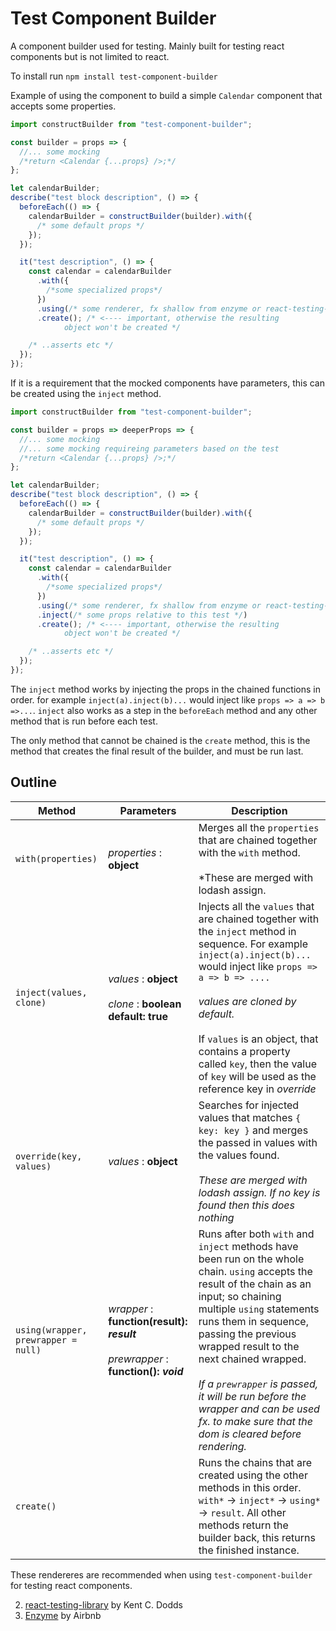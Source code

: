 # Test Component Builder

A component builder used for testing. Mainly built for testing react components but is not limited to react.

To install run `npm install test-component-builder`

Example of using the component to build a simple `Calendar` component that accepts some properties.

```js
import constructBuilder from "test-component-builder";

const builder = props => {
  //... some mocking
  /*return <Calendar {...props} />;*/
};

let calendarBuilder;
describe("test block description", () => {
  beforeEach(() => {
    calendarBuilder = constructBuilder(builder).with({
      /* some default props */
    });
  });

  it("test description", () => {
    const calendar = calendarBuilder
      .with({
        /*some specialized props*/
      })
      .using(/* some renderer, fx shallow from enzyme or react-testing-library */)
      .create(); /* <---- important, otherwise the resulting 
            object won't be created */

    /* ..asserts etc */
  });
});
```

If it is a requirement that the mocked components have parameters, this can be created using the `inject` method.

```js
import constructBuilder from "test-component-builder";

const builder = props => deeperProps => {
  //... some mocking
  //... some mocking requireing parameters based on the test
  /*return <Calendar {...props} />;*/
};

let calendarBuilder;
describe("test block description", () => {
  beforeEach(() => {
    calendarBuilder = constructBuilder(builder).with({
      /* some default props */
    });
  });

  it("test description", () => {
    const calendar = calendarBuilder
      .with({
        /*some specialized props*/
      })
      .using(/* some renderer, fx shallow from enzyme or react-testing-library */)
      .inject(/* some props relative to this test */)
      .create(); /* <---- important, otherwise the resulting 
            object won't be created */

    /* ..asserts etc */
  });
});
```

The `inject` method works by injecting the props in the chained functions in order. for example `inject(a).inject(b)...` would inject like `props => a => b =>...`. `inject` also works as a step in the `beforeEach` method and any other method that is run before each test.

The only method that cannot be chained is the `create` method, this is the method that creates the final result of the builder, and must be run last.

## Outline

| Method                              | Parameters                                                                                | Description                                                                                                                                                                                                                                                                                                                                                                                                             |
| ----------------------------------- | ----------------------------------------------------------------------------------------- | ----------------------------------------------------------------------------------------------------------------------------------------------------------------------------------------------------------------------------------------------------------------------------------------------------------------------------------------------------------------------------------------------------------------------- |
| `with(properties)`                  | _properties_ : **object**                                                                 | Merges all the `properties` that are chained together with the `with` method. <br><br>\*These are merged with lodash assign.                                                                                                                                                                                                                                                                                            |
| `inject(values, clone)`             | _values_ : **object**<br><br>_clone_ : **boolean** **default: true**                      | Injects all the `values` that are chained together with the `inject` method in sequence. For example `inject(a).inject(b)...` would inject like `props => a => b => ....` <br><br>_values are cloned by default._ <br><br>If `values` is an object, that contains a property called `key`, then the value of `key` will be used as the reference key in _override_                                                                                                                                                                                                       |
| `override(key, values)`             | _values_ : **object**                                                                     | Searches for injected values that matches `{ key: key }` and merges the passed in values with the values found. <br><br>_These are merged with lodash assign. If no key is found then this does nothing_                                                                                                                                                                                                                |
| `using(wrapper, prewrapper = null)` | _wrapper_ : **function(result): _result_** <br><br> _prewrapper_ : **function(): _void_** | Runs after both `with` and `inject` methods have been run on the whole chain. `using` accepts the result of the chain as an input; so chaining multiple `using` statements runs them in sequence, passing the previous wrapped result to the next chained wrapped. <br><br> _If a `prewrapper` is passed, it will be run before the wrapper and can be used fx. to make sure that the dom is cleared before rendering._ |
| `create()`                          |                                                                                           | Runs the chains that are created using the other methods in this order. `with*` -> `inject*` -> `using*` -> `result`. All other methods return the builder back, this returns the finished instance.                                                                                                                                                                                                                    |

These rendereres are recommended when using `test-component-builder` for testing react components.

2. [react-testing-library](https://github.com/kentcdodds/react-testing-library) by Kent C. Dodds
1. [Enzyme](https://github.com/airbnb/enzyme) by Airbnb
